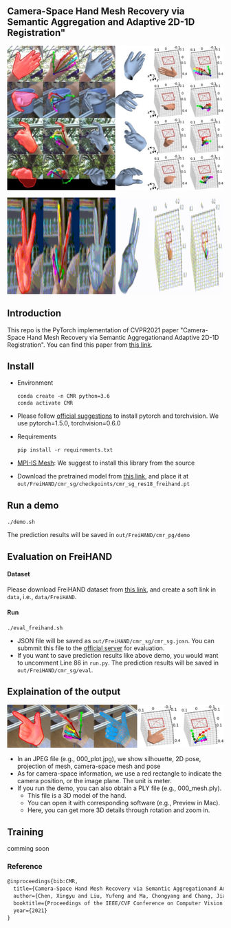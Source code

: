
## Camera-Space Hand Mesh Recovery via Semantic Aggregation and Adaptive 2D-1D Registration"

<p align="middle">  
<img src="./images/demo.jpg">  
</p> 

<p align="middle">
<img src="./images/video1.gif" width="1344" height="224">
</p>

## Introduction
This repo is the PyTorch implementation of CVPR2021 paper "Camera-Space Hand Mesh Recovery via Semantic Aggregationand Adaptive 2D-1D Registration". You can find this paper from [this link]().

## Install 
+ Environment
    ```
    conda create -n CMR python=3.6
    conda activate CMR
    ```
+ Please follow [official suggestions](https://pytorch.org/) to install pytorch and torchvision. We use pytorch=1.5.0, torchvision=0.6.0
+ Requirements
    ```
    pip install -r requirements.txt
    ```
+ [MPI-IS Mesh](https://github.com/MPI-IS/mesh): We suggest to install this library from the source 

+ Download the pretrained model from [this link](https://drive.google.com/file/d/1xOzLlOGR8m6Q2Nh74Jiwd8CSVEMaKa3H/view?usp=sharing), and place it at `out/FreiHAND/cmr_sg/checkpoints/cmr_sg_res18_freihand.pt` 

## Run a demo
```
./demo.sh
```
The prediction results will be saved in `out/FreiHAND/cmr_pg/demo` 

## Evaluation on FreiHAND
#### Dataset
Please download FreiHAND dataset from [this link](https://lmb.informatik.uni-freiburg.de/projects/freihand/), and create a soft link in `data`, i.e., `data/FreiHAND`.
#### Run
```
./eval_freihand.sh
```
+ JSON file will be saved as `out/FreiHAND/cmr_sg/cmr_sg.josn`. You can submmit this file to the [official server](https://competitions.codalab.org/competitions/21238) for evaluation.
+ If you want to save prediction results like above demo, you would want to uncomment Line 86 in `run.py`. The prediction results will be saved in `out/FreiHAND/cmr_sg/eval`.

## Explaination of the output

<p align="middle">  
<img src="./images/2299_plot.jpg">  
</p> 

+ In an JPEG file (e.g., 000_plot.jpg), we show silhouette, 2D pose, projection of mesh, camera-space mesh and pose
+ As for camera-space information, we use a red rectangle to indicate the camera position, or the image plane. The unit is meter.
+ If you run the demo, you can also obtain a PLY file (e.g., 000_mesh.ply). 
    + This file is a 3D model of the hand.
    + You can open it with corresponding software (e.g., Preview in Mac).
    + Here, you can get more 3D details through rotation and zoom in.

## Training
comming soon

### Reference
```tex
@inproceedings{bib:CMR,
  title={Camera-Space Hand Mesh Recovery via Semantic Aggregationand Adaptive {2D-1D} Registration},
  author={Chen, Xingyu and Liu, Yufeng and Ma, Chongyang and Chang, Jianlong and Wang, Huayan and Chen, Tian and Guo, Xiaoyan and Wan, Pengfei and Zheng, Wen},
  booktitle={Proceedings of the IEEE/CVF Conference on Computer Vision and Pattern Recognition (CVPR)},
  year={2021}
}
```
